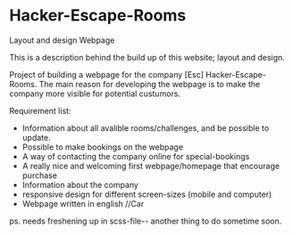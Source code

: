 # Hacker-Escape-Rooms
Layout and design Webpage

This is a description behind the build up of this website; layout and design. 

Project of building a webpage for the company [Esc] Hacker-Escape-Rooms.
The main reason for developing the webpage is to make the company more visible for potential custumors. 

Requirement list: 
* Information about all avalible rooms/challenges, and be possible to update. 
* Possible to make bookings on the webpage 
* A way of contacting the company online for special-bookings
* A really nice and welcoming first webpage/homepage that encourage purchase
* Information about the company
* responsive design for different screen-sizes (mobile and computer)
* Webpage written in english
//Car

ps. needs freshening up in scss-file-- another thing to do sometime soon.
